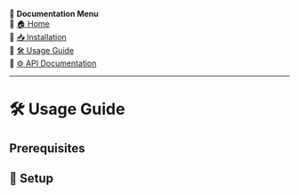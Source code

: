 📖 **Documentation Menu**  
🔹 [🏠 Home](index.md)  
🔹 [📥 Installation](installation.md)  
🔹 [🛠 Usage Guide](usage.md)  
🔹 [⚙️ API Documentation](api.md)  

---

# 🛠 Usage Guide

## Prerequisites


## 🔧 Setup
